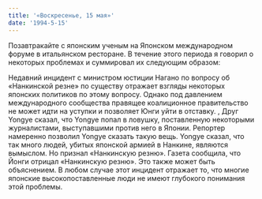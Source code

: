 ```yaml
---
title: '«Воскресенье, 15 мая»'
date: '1994-5-15'
---
```


Позавтракайте с японским ученым на Японском международном форуме в итальянском ресторане. В течение этого периода я говорил о некоторых проблемах и суммировал их следующим образом:

Недавний инцидент с министром юстиции Нагано по вопросу об «Нанкинской резне» по существу отражает взгляды некоторых японских политиков по этому вопросу. Однако под давлением международного сообщества правящее коалиционное правительство не может идти на уступки и позволяет Юнги уйти в отставку. , Друг Yongye сказал, что Yongye попал в ловушку, поставленную некоторыми журналистами, выступавшими против него в Японии. Репортер намеренно позволил Yongye сказать такую ​​вещь. Yongye сказал, что так много людей, убитых японской армией в Нанкине, являются вымыслом. Но признал «Нанкинскую резню». Газета сообщила, что Йонги отрицал «Нанкинскую резню». Это также может быть объяснением. В любом случае этот инцидент отражает то, что многие японские высокопоставленные люди не имеют глубокого понимания этой проблемы.


